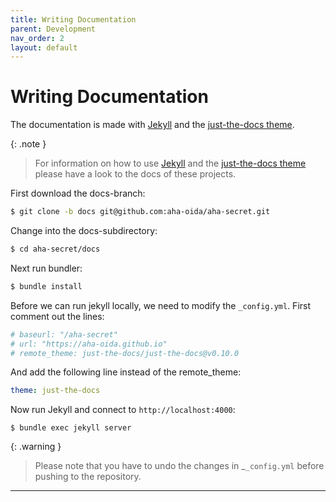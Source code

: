 ```yaml
---
title: Writing Documentation
parent: Development
nav_order: 2
layout: default
---
```


# Writing Documentation

The documentation is made with [Jekyll] and the [just-the-docs theme]. 

{: .note }
> For information on how to use [Jekyll] and the [just-the-docs theme] please have a look to the docs of these projects.

First download the docs-branch:

```bash
$ git clone -b docs git@github.com:aha-oida/aha-secret.git
```

Change into the docs-subdirectory:

```bash
$ cd aha-secret/docs
```

Next run bundler:

```bash
$ bundle install
```

Before we can run jekyll locally, we need to modify the `_config.yml`.
First comment out the lines:

```yaml
# baseurl: "/aha-secret"
# url: "https://aha-oida.github.io"
# remote_theme: just-the-docs/just-the-docs@v0.10.0
```

And add the following line instead of the remote_theme:

```yaml
theme: just-the-docs
```

Now run Jekyll and connect to `http://localhost:4000`:

```
$ bundle exec jekyll server
```

{: .warning }
> Please note that you have to undo the changes in _`_config.yml` before pushing
to the repository.

----
[Jekyll]: https://jekyllrb.com/docs/
[just-the-docs theme]: https://just-the-docs.github.io/just-the-docs/
